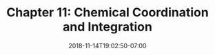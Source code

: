---
title: 'Chapter 11: Chemical Coordination and Integration'
date: 2018-11-14T19:02:50-07:00
draft: false
weight: 11
---